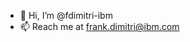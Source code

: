 - 👋 Hi, I’m @fdimitri-ibm
- 📫 Reach me at <frank.dimitri@ibm.com>

<!---
fdimitri-ibm/fdimitri-ibm is a ✨ special ✨ repository because its `README.md` (this file) appears on your GitHub profile.
You can click the Preview link to take a look at your changes.
--->
